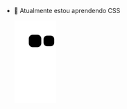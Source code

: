 
- 🌱 Atualmente estou aprendendo CSS


  ![Snake animation](https://github.com/rafaballerini/rafaballerini/blob/output/github-contribution-grid-snake.svg)
